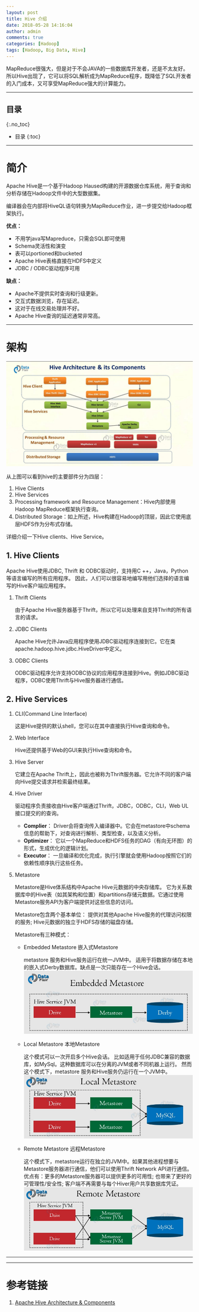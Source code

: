 ```yaml
---
layout: post
title: Hive 介绍
date: 2018-05-28 14:16:04
author: admin
comments: true
categories: [Hadoop]
tags: [Hadoop, Big Data, Hive]
---
```


MapReduce很强大，但是对于不会JAVA的一些数据库开发者，还是不太友好。所以Hive出现了，它可以将SQL解析成为MapReduce程序，既降低了SQL开发者的入门成本，又可享受MapReduce强大的计算能力。

<!-- more -->
---

## 目录
{:.no_toc}

* 目录
{:toc}

---

# 简介

Apache Hive是一个基于Hadoop Haused构建的开源数据仓库系统，用于查询和分析存储在Hadoop文件中的大型数据集。

编译器会在内部将HiveQL语句转换为MapReduce作业，进一步提交给Hadoop框架执行。

**优点：**

- 不用学java写Mapreduce，只需会SQL即可使用
- Schema灵活性和演变
- 表可以portioned和bucketed
- Apache Hive表格直接在HDFS中定义
- JDBC / ODBC驱动程序可用

**缺点：**

- Apache不提供实时查询和行级更新。
- 交互式数据浏览，存在延迟。
- 这对于在线交易处理并不好。
- Apache Hive查询的延迟通常非常高。

---

# 架构

[![](/images/posts/Hive-Architecture.jpg)](/images/posts/Hive-Architecture.jpg)

从上图可以看到hive的主要部件分为四层：
1. Hive Clients
2. Hive Services
3. Processing framework and Resource Management：Hive内部使用Hadoop MapReduce框架执行查询。
4. Distributed Storage：如上所述，Hive构建在Hadoop的顶层，因此它使用底层HDFS作为分布式存储。

详细介绍一下Hive clients、Hive Service。

## 1. Hive Clients

Apache Hive使用JDBC, Thrift 和 ODBC驱动时，支持用C ++，Java，Python等语言编写的所有应用程序。
因此，人们可以很容易地编写用他们选择的语言编写的Hive客户端应用程序。

1. Thrift Clients

    由于Apache Hive服务器基于Thrift，所以它可以处理来自支持Thrift的所有语言的请求。
2. JDBC Clients

    Apache Hive允许Java应用程序使用JDBC驱动程序连接到它。它在类apache.hadoop.hive.jdbc.HiveDriver中定义。
3. ODBC Clients

    ODBC驱动程序允许支持ODBC协议的应用程序连接到Hive。例如JDBC驱动程序，ODBC使用Thrift与Hive服务器进行通信。


## 2. Hive Services

1. CLI(Command Line Interface)

    这是Hive提供的默认shell，您可以在其中直接执行Hive查询和命令。
2. Web Interface

    Hive还提供基于Web的GUI来执行Hive查询和命令。
3. Hive Server

    它建立在Apache Thrift上，因此也被称为Thrift服务器。它允许不同的客户端向Hive提交请求并检索最终结果。
4. Hive Driver

    驱动程序负责接收由Hive客户端通过Thrift，JDBC，ODBC，CLI，Web UL接口提交的的查询。

    - **Complier**： Driver会将查询传入编译器中。它会在metastore中schema信息的帮助下，对查询进行解析、类型检查，以及语义分析。
    - **Optimizer**： 它以一个MapReduce和HDFS任务的DAG（有向无环图）的形式，生成优化的逻辑计划。
    - **Executor**： 一旦编译和优化完成，执行引擎就会使用Hadoop按照它们的依赖性顺序执行这些任务。
5. Metastore

    Metastore是Hive体系结构中Apache Hive元数据的中央存储库。
    它为关系数据库中的Hive表（如其架构和位置）和partitions存储元数据。它通过使用Metastore服务API为客户端提供对这些信息的访问。

    Metastore包含两个基本单位： 提供对其他Apache Hive服务的代理访问权限的服务; Hive元数据的独立于HDFS存储的磁盘存储。

    Metastore有三种模式：
    - Embedded Metastore 嵌入式Metastore

        metastore 服务和Hive服务运行在统一JVM中。
        适用于将数据存储在本地的嵌入式Derby数据库。缺点是一次只能存在一个Hive会话。
        [![](/images/posts/hive-embedded-metastore.jpg)](/images/posts/hive-embedded-metastore.jpg)
    - Local Metastore 本地Metastore

        这个模式可以一次开启多个Hive会话。
        比如适用于任何JDBC兼容的数据库，如MySql。这种数据库可以在分离的JVM或者不同机器上运行。
        然而这个模式下，metastore 服务和Hive服务仍运行在一个JVM中。
        [![](/images/posts/hive-local-metastore.jpg)](/images/posts/hive-local-metastore.jpg)
    - Remote Metastore 远程Metastore

        这个模式下，metastore运行在独立的JVM中。如果其他进程想要与Metastore服务器进行通信，他们可以使用Thrift Network API进行通信。
        优点有：更多的Metastore服务器可以提供更多的可用性; 也带来了更好的可管理性/安全性; 客户端不再需要与每个Hiver用户共享数据库凭证。
        [![](/images/posts/hive-remote-metastore.jpg)](/images/posts/hive-remote-metastore.jpg)


---


---

# 参考链接
1. [Apache Hive Architecture & Components](https://data-flair.training/blogs/apache-hive-architecture/)
